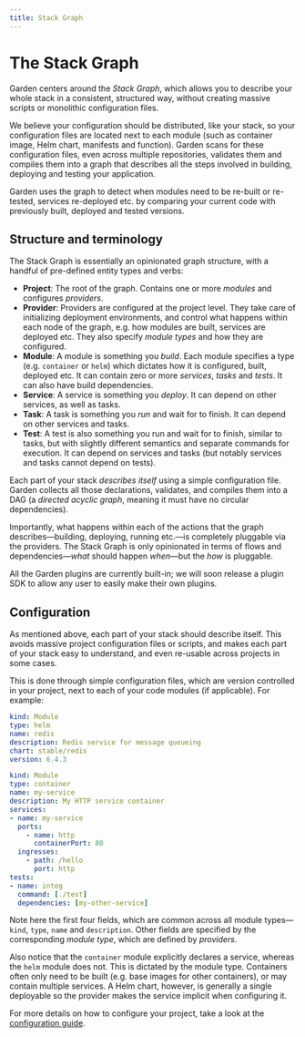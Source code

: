 ```yaml
---
title: Stack Graph
---
```

# The Stack Graph

Garden centers around the _Stack Graph_, which allows you to describe your whole stack in a consistent, structured way,
without creating massive scripts or monolithic configuration files.

We believe your configuration should be distributed, like your stack, so your configuration files are located next to
each module (such as container image, Helm chart, manifests and function). Garden scans for these configuration files,
even across multiple repositories, validates them and compiles them into a graph that describes all the steps involved
in building, deploying and testing your application.

Garden uses the graph to detect when modules need to be re-built or re-tested, services re-deployed etc. by comparing your current code with previously built, deployed and tested versions.

## Structure and terminology

The Stack Graph is essentially an opinionated graph structure, with a handful of pre-defined entity types and verbs:

* **Project**: The root of the graph. Contains one or more _modules_ and configures _providers_.
* **Provider**: Providers are configured at the project level. They take care of initializing deployment environments, and control what happens within each node of the graph, e.g. how modules are built, services are deployed etc. They also specify _module types_ and how they are configured.
* **Module**: A module is something you _build_. Each module specifies a type (e.g. `container` or `helm`) which dictates how it is configured, built, deployed etc. It can contain zero or more _services_, _tasks_ and _tests_. It can also have build dependencies.
* **Service**: A service is something you _deploy_. It can depend on other services, as well as tasks.
* **Task**: A task is something you _run_ and wait for to finish. It can depend on other services and tasks.
* **Test**: A test is also something you run and wait for to finish, similar to tasks, but with slightly different semantics and separate commands for execution. It can depend on services and tasks (but notably services and tasks cannot depend on tests).

Each part of your stack _describes itself_ using a simple configuration file. Garden collects all those declarations, validates, and compiles them into a DAG (a _directed acyclic graph_, meaning it must have no circular dependencies).

Importantly, what happens within each of the actions that the graph describes—building, deploying, running etc.—is completely pluggable via the providers. The Stack Graph is only opinionated in terms of flows and dependencies—_what_ should happen _when_—but the _how_ is pluggable.

All the Garden plugins are currently built-in; we will soon release a plugin SDK to allow any user to easily make their
own plugins.

## Configuration

As mentioned above, each part of your stack should describe itself. This avoids massive project configuration files or scripts, and makes each part of your stack easy to understand, and even re-usable across projects in some cases.

This is done through simple configuration files, which are version controlled in your project, next to each of your code modules (if applicable). For example:

```yaml
kind: Module
type: helm
name: redis
description: Redis service for message queueing
chart: stable/redis
version: 6.4.3
```

```yaml
kind: Module
type: container
name: my-service
description: My HTTP service container
services:
- name: my-service
  ports:
    - name: http
      containerPort: 80
  ingresses:
    - path: /hello
      port: http
tests:
- name: integ
  command: [./test]
  dependencies: [my-other-service]
```

Note here the first four fields, which are common across all module types—`kind`, `type`, `name` and `description`. Other fields are specified by the corresponding _module type_, which are defined by _providers_.

Also notice that the `container` module explicitly declares a service, whereas the `helm` module does not. This is dictated by the module
type. Containers often only need to be built (e.g. base images for other containers), or may contain multiple services. A Helm chart, however, is generally a single deployable so the provider makes the service implicit when configuring it.

For more details on how to configure your project, take a look at the [configuration guide](../using-garden/configuration-files.md).

